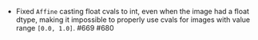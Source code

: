 * Fixed `Affine` casting float cvals to int, even when
  the image had a float dtype, making it impossible to
  properly use cvals for images with value
  range `[0.0, 1.0]`. #669 #680
